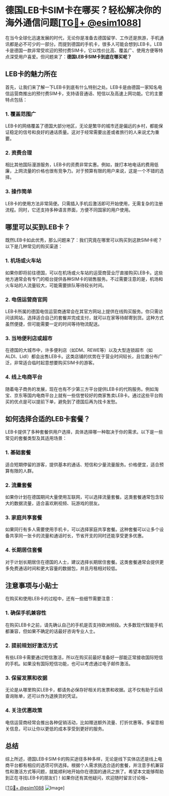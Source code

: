 # 德国LEB卡SIM卡在哪买？轻松解决你的海外通信问题[[TG💪+ @esim1088](https://t.me/s/esim1088)]

在当今全球化迅速发展的时代，无论你是准备去德国留学、工作还是旅游，手机通讯都是必不可少的一部分。而提到德国的手机卡，很多人可能会想到LEB卡。LEB卡是德国一款非常受欢迎的预付费SIM卡，它以性价比高、覆盖广、使用方便等特点深受用户喜爱。但问题来了：**德国LEB卡SIM卡到底在哪买呢？**

## LEB卡的魅力所在

首先，让我们来了解一下LEB卡到底有什么特别之处。LEB卡是由德国一家知名电信运营商推出的预付费SIM卡，支持语音通话、短信以及高速上网功能。它的主要特点包括：

### 1. **覆盖范围广**
LEB卡的网络覆盖了德国大部分地区，无论是繁华的城市还是偏远的乡村，都能保证稳定的信号和良好的通话质量。这对于经常需要出差或者旅行的人来说尤为重要。

### 2. **资费合理**
相比其他国际漫游服务，LEB卡的资费非常实惠。例如，拨打本地电话的费用低廉，上网流量的价格也很有竞争力。对于预算有限的用户来说，这是一个不错的选择。

### 3. **操作简单**
LEB卡的使用方法非常简便。只需插入手机后激活即可开始使用，无需复杂的注册流程。同时，它还支持多种语言界面，方便不同国家的用户使用。

## 哪里可以买到LEB卡？

既然LEB卡如此优秀，那么问题来了：我们究竟在哪里可以购买到这款SIM卡呢？以下是几种常见的购买渠道：

### 1. **机场或火车站**
如果你即将前往德国，可以在机场或火车站的运营商营业厅直接购买LEB卡。这些地方通常会有专门的柜台提供各种SIM卡的销售服务。不过需要注意的是，机场和火车站的人流量较大，可能需要排队等待较长时间。

### 2. **电信运营商官网**
LEB卡所属的德国电信运营商通常会在其官方网站上提供在线购买服务。你只需访问该网站，选择适合自己的套餐并完成支付，就可以在家等待邮寄到货。这种方式虽然便捷，但可能需要一定的时间等待物流配送。

### 3. **当地便利店或超市**
在德国的大城市中，许多便利店（如DM、REWE等）以及大型连锁超市（如ALDI、Lidl）都会出售LEB卡。这类店铺的优势在于营业时间较长，且位置分布广泛，非常适合临时起意想要购买SIM卡的游客。

### 4. **线上电商平台**
随着电子商务的发展，现在也有不少第三方平台提供LEB卡的代购服务。例如淘宝、京东等国内电商平台上就有一些信誉较好的商家售卖LEB卡。通过这些平台购买的优点是可以提前下单，避免到了德国后再为找卡发愁。

## 如何选择合适的LEB卡套餐？

LEB卡提供了多种套餐供用户选择，具体选择哪一种取决于你的需求。以下是一些常见的套餐类型及其适用场景：

### 1. **基础套餐**
适合短期停留的游客，提供基本的通话、短信和少量流量服务。价格便宜，适合预算有限的人群。

### 2. **流量套餐**
如果你计划在德国期间大量使用互联网，可以选择流量套餐。这类套餐通常包含较大的数据流量，适合喜欢刷视频、玩游戏的朋友。

### 3. **家庭共享套餐**
如果同行有多人需要使用手机卡，可以选择家庭共享套餐。这种套餐可以让多个设备共享同一张卡的流量和通话时长，节省开支的同时还能享受更多优惠。

### 4. **长期居住套餐**
对于计划长期居住在德国的人士，建议选择长期居住套餐。这类套餐通常会提供更多免费通话时间和更大容量的数据包，并且月租相对较低。

## 注意事项与小贴士

在购买和使用LEB卡的过程中，还有一些细节需要注意：

### 1. **确保手机兼容性**
在购买LEB卡之前，请先确认自己的手机是否支持欧洲频段。大多数现代智能手机都兼容，但如果不确定的话最好咨询专业人士。

### 2. **提前规划好激活方式**
有些LEB卡需要通过短信激活，所以在购买前最好准备好一部能正常接收国际短信的手机。如果没有国际短信功能，也可以考虑通过电子邮件激活。

### 3. **保留发票和收据**
无论是从哪里购买LEB卡，都请务必保存好相关的发票和收据。这不仅有助于后续查询账单，还可以作为退换货的凭证。

### 4. **关注优惠政策**
电信运营商经常会推出各种促销活动，比如赠送额外流量、打折优惠等。多留意相关信息，可以让你以更低的成本享受到更好的服务。

## 总结

综上所述，德国LEB卡SIM卡的购买途径多种多样，无论是线下实体店还是线上电商平台都有相应的选项可供选择。根据个人需求挑选合适的套餐，并注意手机兼容性和激活方式等问题，就能顺利地开始你在德国的通讯之旅了。希望本文能够帮助到正在寻找LEB卡的朋友们！如果你还有其他疑问，欢迎随时留言讨论哦~ 

[[TG💪+ @esim1088](https://t.me/s/esim1088) ![Image](https://i.postimg.cc/4NQfJmqS/Snipaste-2025-05-13-00-14-12.png)]